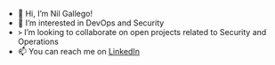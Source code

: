 - 👋 Hi, I’m Nil Gallego!
- 👀 I’m interested in DevOps and Security
- ᚛ I’m looking to collaborate on open projects related to Security and Operations
- 📫 You can reach me on [LinkedIn](https://www.linkedin.com/in/nilgallego/)
